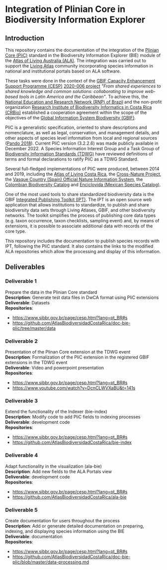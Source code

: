 # Integration of Plinian Core in Biodiversity Information Explorer

## Introduction
This repository contains the documentation of the integration of the [Plinian Core (PliC)](https://github.com/tdwg/PlinianCore) standard in the Biodiversity Information Explorer (BIE) module of the [Atlas of Living Australia (ALA)](https://www.ala.org.au/). The integration was carried out to support the [Living Atlas](https://living-atlases.gbif.org/) community incorporating species information in national and institutional portals based on ALA software.

These tasks were done in the context of the [GBIF Capacity Enhancement Support Programme (CESP)](https://www.gbif.org/programme/82219/capacity-enhancement-support-programme) [2020-006 project](https://www.gbif.org/project/4YJIFEvYJi5kfuUVzNcfYH/from-shared-experiences-to-shared-knowledge-and-common-solutions-collaborating-to-improve-web-based-tools-in-latin-america-and-the-caribbean) *"From shared experiences to shared knowledge and common solutions: collaborating to improve web-based tools in Latin America and the Caribbean"*. To achieve this, the [National Education and Research Network (RNP) of Brazil](https://www.rnp.br/) and the non-profit organization [Research Institute of Biodiversity Informatics in Costa Rica (CRBio)](http://www.crbio.org) established a cooperation agreement within the scope of the objectives of the [Global Information System Biodiversity (GBIF)](https://www.gbif.org/).

PliC is a generalistic specification, oriented to share descriptions and nomenclature, as well as legal, conservation, and management details, and other aspects of species level information from local and regional sources ([Pando 2018](https://doi.org/10.3897/biss.2.25869)). Current PliC version (3.2.2.6) was made publicly available in December 2022. A Species Information Interest Group and a Task Group of [Biodiversity Information Standards (TDWG)](https://www.tdwg.org/)  have reviewed definitions of terms and formal declarations to ratify PliC as a TDWG Standard. 

Several full-fledged implementations of PliC were produced, between 2014 and 2019, including the [Atlas of Living Costa Rica](http://www.crbio.org), the [Cross-Nature Project](https://datos.iepnb.es/), the [Vasque Country (Spain) Official Nature Information System](https://www.opendata.euskadi.eus/katalogoa/-/txostenak-ikerketak/espezieei-buruzko-informazioa-euskadiko-naturari-buruzko-informazio-sistema/), the [Colombian Biodiversity Catalog](https://catalogo.biodiversidad.co/) and [Enciclovida (Mexican Species Catalog)](https://enciclovida.mx/).

One of the most used tools to share standardized biodiversity data is the GBIF [Integrated Publishing Toolkit (IPT)](https://www.gbif.org/ipt). The IPT is an open source web application that allows institutions to standardize, to publish and share biodiversity data sets through Living Atlases, GBIF, and other biodiversity networks. The toolkit simplifies the process of publishing core data types (e.g. taxon occurrence, taxon checklists, sampling event) and, by means of extensions, it is possible to associate additional data with records of the core type.

This repository includes the documentation to publish species records with IPT, following the PliC standard. It also contains the links to the modified ALA repositories which allow the processing and display of this information.

## Deliverables

### Deliverable 1
Prepare the data in the Plinian Core standard\
**Description**: Generate test data files in DwCA format using PliC extensions\
**Deliverable**: Datasets\
**Repositories**:
- https://www.sibbr.gov.br/page/cesp.html?lang=pt_BR#s
- https://github.com/AtlasBiodiversidadCostaRica/doc-bie-plic/tree/master/data
                     
### Deliverable 2
Presentation of the Plinan Core extension at the TDWG event\
**Description**: Formalization of the PliC extension in the registered GBIF extensions in the TDWG event\
**Deliverable**: Video and powerpoint presentation\
**Repositories**:
- https://www.sibbr.gov.br/page/cesp.html?lang=pt_BR#s
- https://www.youtube.com/watch?v=DcnCLWVXaBU&t=141s

### Deliverable 3
Extend the functionality of the Indexer (bie-index)\
**Description**: Modify code to add PliC fields to indexing processes\
**Deliverable**: development code\
**Repositories**:
- https://www.sibbr.gov.br/page/cesp.html?lang=pt_BR#s
- https://github.com/AtlasBiodiversidadCostaRica/bie-index


### Deliverable 4
Adapt functionality in the visualization (ala-bie)\
**Description**: Add new fields to the ALA Portals view\
**Deliverable**: development code\
**Repositories**:
- https://www.sibbr.gov.br/page/cesp.html?lang=pt_BR#s
- https://github.com/AtlasBiodiversidadCostaRica/ala-bie


### Deliverable 5
Create documentation for users throughout the process\
**Description**: Add or generate detailed documentation on preparing, indexing, and displaying species information using the BIE\
**Deliverable**: documentation\
**Repositories**:
- https://www.sibbr.gov.br/page/cesp.html?lang=pt_BR#s
- https://github.com/AtlasBiodiversidadCostaRica/doc-bie-plic/blob/master/data-processing.md
